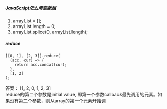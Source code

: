 ##### JavaScript怎么清空数组
1. arrayList = [];
2. arrayList.length = 0;
3. arrayList.splice(0, arrayList.length);

##### reduce 
```
[[0, 1], [2, 3]].reduce(
  (acc, cur) => {
    return acc.concat(cur);
  },
  [1, 2]
);
```
答案： [1, 2, 0, 1, 2, 3]   
reduce的第二个参数是initial value, 即第一个参数callback最先调用的元素。如果没有第二个参数，则从array的第一个元素开始调  